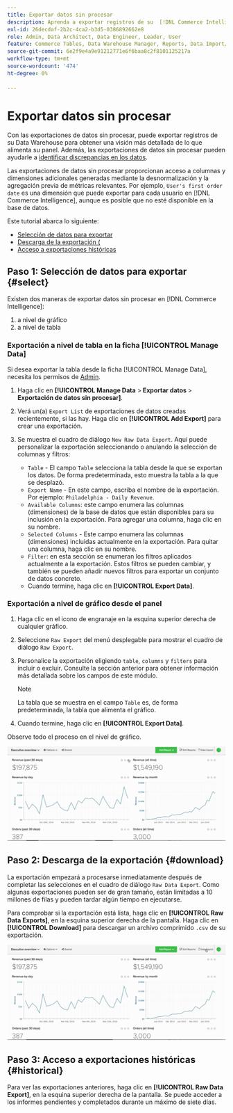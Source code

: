 ```yaml
---
title: Exportar datos sin procesar
description: Aprenda a exportar registros de su  [!DNL Commerce Intelligence] Data Warehouse para obtener más información sobre lo que alimenta su tablero.
exl-id: 26decdaf-2b2c-4ca2-b3d5-0386892662e8
role: Admin, Data Architect, Data Engineer, Leader, User
feature: Commerce Tables, Data Warehouse Manager, Reports, Data Import/Export
source-git-commit: 6e2f9e4a9e91212771e6f6baa8c2f8101125217a
workflow-type: tm+mt
source-wordcount: '474'
ht-degree: 0%

---
```


# Exportar datos sin procesar

Con las exportaciones de datos sin procesar, puede exportar registros de su Data Warehouse para obtener una visión más detallada de lo que alimenta su panel. Además, las exportaciones de datos sin procesar pueden ayudarle a [identificar discrepancias en los datos](https://experienceleague.adobe.com/docs/commerce-knowledge-base/kb/troubleshooting/miscellaneous/using-data-exports-to-pinpoint-discrepancies.html).

Las exportaciones de datos sin procesar proporcionan acceso a columnas y dimensiones adicionales generadas mediante la desnormalización y la agregación previa de métricas relevantes. Por ejemplo, `User's first order date` es una dimensión que puede exportar para cada usuario en [!DNL Commerce Intelligence], aunque es posible que no esté disponible en la base de datos.

Este tutorial abarca lo siguiente:

* [Selección de datos para exportar](#select)
* [Descarga de la exportación (](#download)
* [Acceso a exportaciones históricas](#historical)

## Paso 1: Selección de datos para exportar {#select}

Existen dos maneras de exportar datos sin procesar en [!DNL Commerce Intelligence]:

1. a nivel de gráfico
1. a nivel de tabla

### Exportación a nivel de tabla en la ficha [!UICONTROL Manage Data]

Si desea exportar la tabla desde la ficha [!UICONTROL Manage Data], necesita los permisos de [Admin](../administrator/user-management/user-management.md).

1. Haga clic en **[!UICONTROL Manage Data** > **&#x200B; Exportar datos &#x200B;**> **Exportación de datos sin procesar]**.
1. Verá un(a) `Export List` de exportaciones de datos creadas recientemente, si las hay. Haga clic en **[!UICONTROL Add Export]** para crear una exportación.
1. Se muestra el cuadro de diálogo `New Raw Data Export`. Aquí puede personalizar la exportación seleccionando o anulando la selección de columnas y filtros:

   * `Table` - El campo `Table` selecciona la tabla desde la que se exportan los datos. De forma predeterminada, esto muestra la tabla a la que se desplazó.
   * `Export Name` - En este campo, escriba el nombre de la exportación. Por ejemplo: `Philadelphia - Daily Revenue`.
   * `Available Columns`: este campo enumera las columnas (dimensiones) de la base de datos que están disponibles para su inclusión en la exportación. Para agregar una columna, haga clic en su nombre.
   * `Selected Columns` - Este campo enumera las columnas (dimensiones) incluidas actualmente en la exportación. Para quitar una columna, haga clic en su nombre.
   * `Filter`: en esta sección se enumeran los filtros aplicados actualmente a la exportación. Estos filtros se pueden cambiar, y también se pueden añadir nuevos filtros para exportar un conjunto de datos concreto.
   * Cuando termine, haga clic en **[!UICONTROL Export Data]**.

### Exportación a nivel de gráfico desde el panel

1. Haga clic en el icono de engranaje en la esquina superior derecha de cualquier gráfico.

1. Seleccione `Raw Export` del menú desplegable para mostrar el cuadro de diálogo `Raw Export`.

1. Personalice la exportación eligiendo `table`, `columns` y `filters` para incluir o excluir. Consulte la sección anterior para obtener información más detallada sobre los campos de este módulo.

   >[!NOTE]
   >
   >La tabla que se muestra en el campo `Table` es, de forma predeterminada, la tabla que alimenta el gráfico.

1. Cuando termine, haga clic en **[!UICONTROL Export Data]**.

Observe todo el proceso en el nivel de gráfico.

![](../assets/Chart-level_export.gif)

## Paso 2: Descarga de la exportación {#download}

La exportación empezará a procesarse inmediatamente después de completar las selecciones en el cuadro de diálogo `Raw Data Export`. Como algunas exportaciones pueden ser de gran tamaño, están limitadas a 10 millones de filas y pueden tardar algún tiempo en ejecutarse.

Para comprobar si la exportación está lista, haga clic en **[!UICONTROL Raw Data Exports]**, en la esquina superior derecha de la pantalla. Haga clic en **[!UICONTROL Download]** para descargar un archivo comprimido `.csv` de su exportación.

![](../assets/Downloading_export.gif)

## Paso 3: Acceso a exportaciones históricas {#historical}

Para ver las exportaciones anteriores, haga clic en **[!UICONTROL Raw Data Export]**, en la esquina superior derecha de la pantalla. Se puede acceder a los informes pendientes y completados durante un máximo de siete días.
